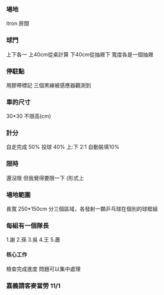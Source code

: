 ### 場地
itron 房間

### 球門
 上下各一
上40cm從桌計算 下40cm從抽屜下 寬度各是一個抽屜

### 停駐點

用膠帶標記
三個黑線被感應器觀測到

### 車的尺寸

30*30 不限高(cm)

### 計分
自走完成 50%
投球 40%
上:下 2:1 
自動裝填10%

### 限時
還沒限 但我覺得要限一下
(形式上

### 場地範圍
 長寬 250*150cm
分三個區域，各發射一顆乒乓球在個別的球框組

### 每組有一個隊長
1.謝
2.孫
3.吳
4.王
5.蕭
#### 核心工作
檢查完成進度
問題可以集中處理



### 嘉義請客麥當勞 11/1

